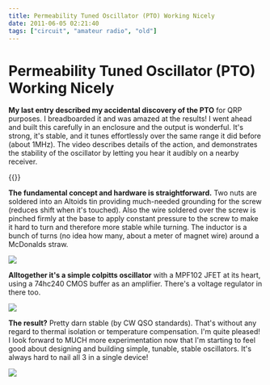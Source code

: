 ```yaml
---
title: Permeability Tuned Oscillator (PTO) Working Nicely
date: 2011-06-05 02:21:40
tags: ["circuit", "amateur radio", "old"]
---
```


# Permeability Tuned Oscillator (PTO) Working Nicely

__My last entry described my accidental discovery of the PTO__ for QRP purposes. I breadboarded it and was amazed at the results! I went ahead and built this carefully in an enclosure and the output is wonderful. It's strong, it's stable, and it tunes effortlessly over the same range it did before (about 1MHz). The video describes details of the action, and demonstrates the stability of the oscillator by letting you hear it audibly on a nearby receiver.

{{<youtube jm3a1OqNFVI>}}

__The fundamental concept and hardware is straightforward.__ Two nuts are soldered into an Altoids tin providing much-needed grounding for the screw (reduces shift when it's touched). Also the wire soldered over the screw is pinched firmly at the base to apply constant pressure to the screw to make it hard to turn and therefore more stable while turning. The inductor is a bunch of turns (no idea how many, about a meter of magnet wire) around a McDonalds straw.

<div class="text-center img-border">

![](https://swharden.com/static/2011/06/05/DSCN1350.jpg)

</div>

__Alltogether it's a simple colpitts oscillator__ with a MPF102 JFET at its heart, using a 74hc240 CMOS buffer as an amplifier. There's a voltage regulator in there too.

<div class="text-center img-border">

![](https://swharden.com/static/2011/06/05/DSCN1356.jpg)

</div>

__The result?__ Pretty darn stable (by CW QSO standards).  That's without any regard to thermal isolation or temperature compensation. I'm quite pleased!  I look forward to MUCH more experimentation now that I'm starting to feel good about designing and building simple, tunable, stable oscillators. It's always hard to nail all 3 in a single device!

<div class="text-center img-border">

![](https://swharden.com/static/2011/06/05/DSCN1357.jpg)

</div>